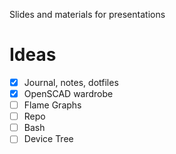 Slides and materials for presentations

# Ideas
* [x] Journal, notes, dotfiles
* [x] OpenSCAD wardrobe
* [ ] Flame Graphs
* [ ] Repo
* [ ] Bash
* [ ] Device Tree
